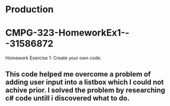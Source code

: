 # Production

# CMPG-323-HomeworkEx1---31586872
Homework Exercise 1: Create your own code.

## <h2> This code helped me overcome a problem of adding user input into a listbox which I could not achive prior. I solved the problem by researching c# code untill i discovered what to do.